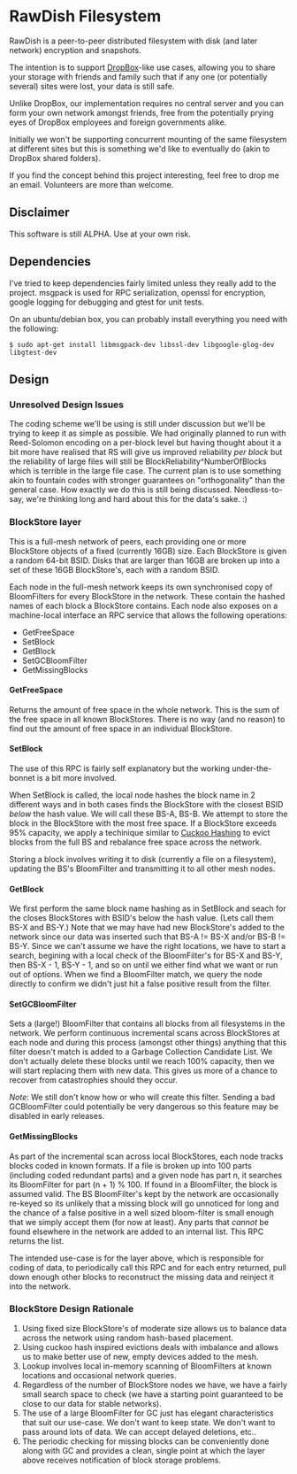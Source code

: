 RawDish Filesystem
==================

RawDish is a peer-to-peer distributed filesystem with disk (and later network) encryption and snapshots.

The intention is to support [DropBox](http://www.dropbox.com)-like use cases, allowing you to share your storage with friends and family such that if any one (or potentially several) sites were lost, your data is still safe.

Unlike DropBox, our implementation requires no central server and you can form your own network amongst friends, free from the potentially prying eyes of DropBox employees and foreign governments alike.

Initially we won't be supporting concurrent mounting of the same filesystem at different sites but this is something we'd like to eventually do (akin to DropBox shared folders). 

If you find the concept behind this project interesting, feel free to drop me an email. Volunteers are more than welcome.

Disclaimer
----------

This software is still ALPHA. Use at your own risk. 

Dependencies
------------

I've tried to keep dependencies fairly limited unless they really add to the project. msgpack is used for RPC serialization, openssl for encryption, google logging for debugging and gtest for unit tests.

On an ubuntu/debian box, you can probably install everything you need with the following:

    $ sudo apt-get install libmsgpack-dev libssl-dev libgoogle-glog-dev libgtest-dev

Design
------

### Unresolved Design Issues ###

The coding scheme we'll be using is still under discussion but we'll be trying to keep it as simple as possible. We had originally planned to run with Reed-Solomon encoding on a per-block level but having thought about it a bit more have realised that RS will give us improved reliability *per block* but the reliability of large files will still be BlockReliability^NumberOfBlocks which is terrible in the large file case. The current plan is to use something akin to fountain codes with stronger guarantees on "orthogonality" than the general case. How exactly we do this is still being discussed. Needless-to-say, we're thinking long and hard about this for the data's sake. :)

### BlockStore layer ###

This is a full-mesh network of peers, each providing one or more BlockStore objects of a fixed (currently 16GB) size. Each BlockStore is given a random 64-bit BSID. Disks that are larger than 16GB are broken up into a set of these 16GB BlockStore's, each with a random BSID.

Each node in the full-mesh network keeps its own synchronised copy of BloomFilters for every BlockStore in the network. These contain the hashed names of each block a BlockStore contains. Each node also exposes on a machine-local interface an RPC service that allows the following operations:

  - GetFreeSpace
  - SetBlock
  - GetBlock
  - SetGCBloomFilter
  - GetMissingBlocks

#### GetFreeSpace ####

Returns the amount of free space in the whole network. This is the sum of the free space in all known BlockStores. There is no way (and no reason) to find out the amount of free space in an individual BlockStore.

#### SetBlock ####

The use of this RPC is fairly self explanatory but the working under-the-bonnet is a bit more involved.

When SetBlock is called, the local node hashes the block name in 2 different ways and in both cases finds the BlockStore with the closest BSID *below* the hash value. We will call these BS-A, BS-B. We attempt to store the block in the BlockStore with the most free space. If a BlockStore exceeds 95% capacity, we apply a techinique similar to [Cuckoo Hashing](http://en.wikipedia.org/wiki/Cuckoo_hashing) to evict blocks from the full BS and rebalance free space across the network.

Storing a block involves writing it to disk (currently a file on a filesystem), updating the BS's BloomFilter and transmitting it to all other mesh nodes.

#### GetBlock ####

We first perform the same block name hashing as in SetBlock and seach for the closes BlockStores with BSID's below the hash value. (Lets call them BS-X and BS-Y.) Note that we may have had new BlockStore's added to the network since our data was inserted such that BS-A != BS-X and/or BS-B != BS-Y. Since we can't assume we have the right locations, we have to start a search, begining with a local check of the BloomFilter's for BS-X and BS-Y, then BS-X - 1, BS-Y - 1, and so on until we either find what we want or run out of options.  When we find a BloomFilter match, we query the node directly to confirm we didn't just hit a false positive result from the filter.

#### SetGCBloomFilter ####

Sets a (large!) BloomFilter that contains all blocks from all filesystems in the network. We perform continuous incremental scans across BlockStores at each node and during this process (amongst other things) anything that this filter doesn't match is added to a Garbage Collection Candidate List. We don't actually delete these blocks until we reach 100% capacity, then we will start replacing them with new data. This gives us more of a chance to recover from catastrophies should they occur.

*Note*: We still don't know how or who will create this filter. Sending a bad GCBloomFilter could potentially be very dangerous so this feature may be disabled in early releases.

#### GetMissingBlocks ####

As part of the incremental scan across local BlockStores, each node tracks blocks coded in known formats. If a file is broken up into 100 parts (including coded redundant parts) and a given node has part n, it searches its BloomFilter for part (n + 1) % 100. If found in a BloomFilter, the block is assumed valid. The BS BloomFilter's kept by the network are occasionally re-keyed so its unlikely that a missing block will go unnoticed for long and the chance of a false positive in a well sized bloom-filter is small enough that we simply accept them (for now at least). Any parts that _cannot_ be found elsewhere in the network are added to an internal list. This RPC returns the list. 

The intended use-case is for the layer above, which is responsible for coding of data, to periodically call this RPC and for each entry returned, pull down enough other blocks to reconstruct the missing data and reinject it into the network.

### BlockStore Design Rationale ###

  1. Using fixed size BlockStore's of moderate size allows us to balance data across the network using random hash-based placement.
  2. Using cuckoo hash inspired evictions deals with imbalance and allows us to make better use of new, empty devices added to the mesh.
  3. Lookup involves local in-memory scanning of BloomFilters at known locations and occasional network queries. 
  4. Regardless of the number of BlockStore nodes we have, we have a fairly small search space to check (we have a starting point guaranteed to be close to our data for stable networks).
  5. The use of a large BloomFilter for GC just has elegant characteristics that suit our use-case. We don't want to keep state. We don't want to pass around lots of data. We can accept delayed deletions, etc..
  6. The periodic checking for missing blocks can be conveniently done along with GC and provides a clean, single point at which the layer above receives notification of block storage problems.
  
